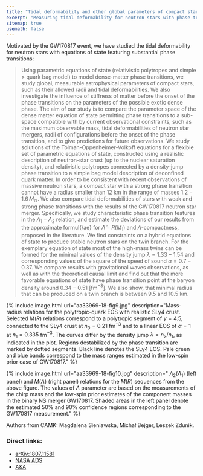 ```yaml
---
title: "Tidal deformability and other global parameters of compact stars"
excerpt: "Measuring tidal deformability for neutron stars with phase transitions"
sitemap: true
usemath: false  
---
```


Motivated by the GW170817 event, we have studied the tidal deformability for neutron stars with equations of state featuring substantial phase transitions: 

> Using parametric equations of state (relativistic polytropes and simple > quark bag model) to model dense-matter phase transitions, we study global, measurable astrophysical parameters of compact stars, such as their allowed radii and tidal deformabilities.  We also investigate the influence of stiffness of matter before the onset of the phase transitions on the parameters of the possible exotic dense phase. The aim of our study is to compare the parameter space of the dense matter equation of state permitting phase transitions to a sub-space compatible with by current observational constraints, such as the maximum observable mass, tidal deformabilities of neutron star mergers, radii of configurations before the onset of the phase transition, and to give predictions for future observations. We study solutions of the Tolman-Oppenheimer-Volkoff equations for a flexible set of parametric equations of state, constructed using a realistic description of neutron-star crust (up to the nuclear saturation density), and relativistic polytropes connected by a density-jump phase transition to a simple bag model description of deconfined quark matter. In order to be consistent with recent observations of massive neutron stars, a compact star with a strong phase transition cannot have a radius smaller than 12 km in the range of masses $1.2 - 1.6\,M_\odot$. We also compare tidal deformabilities of stars with weak and strong phase transitions with the results of the GW170817 neutron star merger. Specifically, we study characteristic phase transition features in the $\Lambda_1-\Lambda_2$ relation, and estimate the deviations of our results from the approximate formul{\ae} for $\tilde{\Lambda}-R(M_1)$ and $\Lambda$-compactness, proposed in the literature.  We find constraints on a hybrid equations of state to produce stable neutron stars on the twin branch. For the exemplary equation of state most of the high-mass twins can be formed for the minimal values of the density jump $\lambda = 1.33-1.54$ and corresponding values of the square of the speed of sound $\alpha = 0.7-0.37$. We compare results with gravitational waves observations, as well as with the theoretical causal limit and find out that the more favorable equations of state have phase transition point at the baryon density around $0.34-0.51$ [fm$^{-3}$]. We also show, that minimal radius that can be produced on a twin branch is between 9.5 and 10.5 km.

{% include image.html url="aa33969-18-fig9.jpg" description="Mass-radius relations for the polytropic-quark EOS with realistic SLy4 crust. Selected $M(R)$ relations correspond to a polytropic segment of $\gamma=4.5$, connected to the SLy4 crust at $n_0=0.21$ fm$^{-3}$ and to a linear EOS of $\alpha=1$ at $n_1=0.335$ fm$^{-3}$. The curves differ by the density jump $\lambda=n_2/n_1$, as indicated in the plot. Regions destabilized by the phase transition are marked by dotted segments. Black line denotes the SLy4 EOS. Pale green and blue bands correspond to the mass ranges estimated in the low-spin prior case of GW170817." %} 

{% include image.html url="aa33969-18-fig10.jpg" description=" $\Lambda_2(\Lambda_1)$ (left panel) and $M(\Lambda)$ (right panel) relations for the $M(R)$ sequences from the above figure.  The values of $\Lambda$ parameter are based on the measurements of the chirp mass and the low-spin prior estimates of the component masses in the binary NS merger GW170817. Shaded areas in the left panel denote the estimated 50% and 90% confidence regions corresponding to the GW170817 measurement." %} 

Authors from CAMK: Magdalena Sieniawska, Michał Bejger, Leszek Zdunik. 

### Direct links: 

* [arXiv:1807.11581](https://arxiv.org/abs/1807.11581) 
* [NASA ADS](https://ui.adsabs.harvard.edu/abs/2019A%26A...622A.174S/abstract) 
* [A&A](https://www.aanda.org/articles/aa/abs/2019/02/aa33969-18/aa33969-18.html) 

